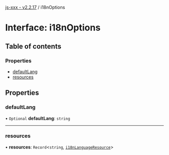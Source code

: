 [js-xxx - v2.2.17](../README.md) / i18nOptions

# Interface: i18nOptions

## Table of contents

### Properties

- [defaultLang](i18nOptions.md#defaultlang)
- [resources](i18nOptions.md#resources)

## Properties

### defaultLang

• `Optional` **defaultLang**: `string`

___

### resources

• **resources**: `Record`\<`string`, [`i18nLanguageResource`](i18nLanguageResource.md)\>

